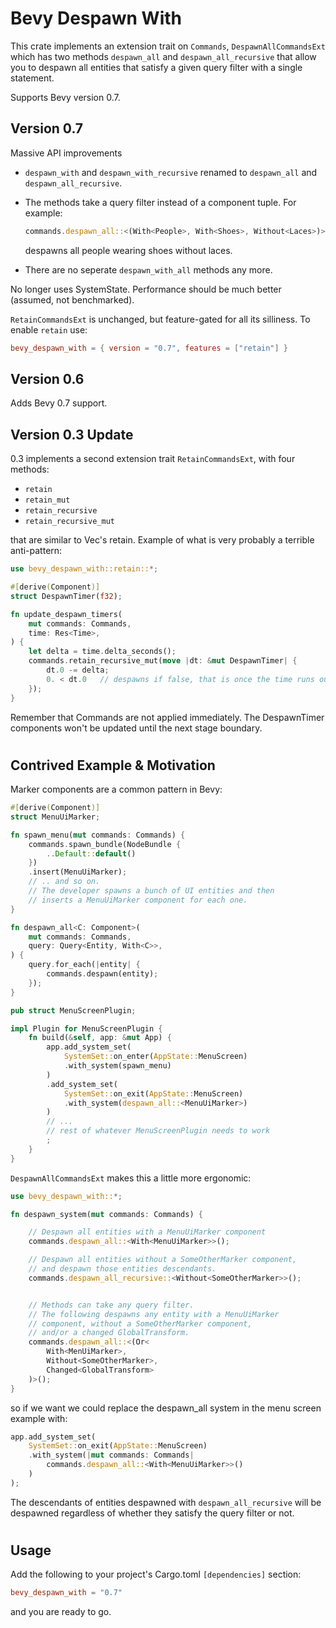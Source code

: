 # Bevy Despawn With

This crate implements an extension trait on `Commands`, `DespawnAllCommandsExt` which has two methods `despawn_all` and `despawn_all_recursive` that allow you to despawn all entities that satisfy a given query filter with a single statement.

Supports Bevy version 0.7.

## Version 0.7

Massive API improvements 
* `despawn_with` and `despawn_with_recursive` renamed to `despawn_all` and `despawn_all_recursive`.
* The methods take a query filter instead of a component tuple. For example:

    ```rust
    commands.despawn_all::<(With<People>, With<Shoes>, Without<Laces>)>();
    ```
    despawns all people wearing shoes without laces.

* There are no seperate `despawn_with_all` methods any more.

No longer uses SystemState. Performance should be much better (assumed, not benchmarked).

`RetainCommandsExt` is unchanged, but feature-gated for all its silliness. To enable ```retain``` use:
```toml
bevy_despawn_with = { version = "0.7", features = ["retain"] }
```

## Version 0.6

Adds Bevy 0.7 support.

## Version 0.3 Update

0.3 implements a second extension trait `RetainCommandsExt`, with four methods:
* `retain`
* `retain_mut`
* `retain_recursive`
* `retain_recursive_mut`

that are similar to Vec's retain.
Example of what is very probably a terrible anti-pattern:

```rust
use bevy_despawn_with::retain::*;

#[derive(Component)]
struct DespawnTimer(f32);

fn update_despawn_timers(
    mut commands: Commands,
    time: Res<Time>,        
) {
    let delta = time.delta_seconds();
    commands.retain_recursive_mut(move |dt: &mut DespawnTimer| { 
        dt.0 -= delta;
        0. < dt.0   // despawns if false, that is once the time runs out
    });
}     
```
Remember that Commands are not applied immediately. The DespawnTimer components won't be updated until the next stage boundary.
#
## Contrived Example & Motivation

Marker components are a common pattern in Bevy:
```rust
#[derive(Component)]
struct MenuUiMarker;

fn spawn_menu(mut commands: Commands) {
    commands.spawn_bundle(NodeBundle {
        ..Default::default()
    })
    .insert(MenuUiMarker);
    // .. and so on.
    // The developer spawns a bunch of UI entities and then 
    // inserts a MenuUiMarker component for each one.
}

fn despawn_all<C: Component>(
    mut commands: Commands,
    query: Query<Entity, With<C>>,
) {
    query.for_each(|entity| {
        commands.despawn(entity);
    });
}

pub struct MenuScreenPlugin;

impl Plugin for MenuScreenPlugin {
    fn build(&self, app: &mut App) {
        app.add_system_set(
            SystemSet::on_enter(AppState::MenuScreen)
            .with_system(spawn_menu)
        )
        .add_system_set(
            SystemSet::on_exit(AppState::MenuScreen)
            .with_system(despawn_all::<MenuUiMarker>)
        )
        // ... 
        // rest of whatever MenuScreenPlugin needs to work
        ;
    }
}
```

`DespawnAllCommandsExt` makes this a little more ergonomic:

```rust
use bevy_despawn_with::*;

fn despawn_system(mut commands: Commands) {

    // Despawn all entities with a MenuUiMarker component
    commands.despawn_all::<With<MenuUiMarker>>();

    // Despawn all entities without a SomeOtherMarker component, 
    // and despawn those entities descendants.
    commands.despawn_all_recursive::<Without<SomeOtherMarker>>();


    // Methods can take any query filter.
    // The following despawns any entity with a MenuUiMarker 
    // component, without a SomeOtherMarker component, 
    // and/or a changed GlobalTransform.
    commands.despawn_all::<(Or<
        With<MenUiMarker>, 
        Without<SomeOtherMarker>, 
        Changed<GlobalTransform>
    )>();
}
```
so if we want we could replace the despawn_all system in the menu screen example with:
```rust
app.add_system_set(
    SystemSet::on_exit(AppState::MenuScreen)
    .with_system(|mut commands: Commands| 
        commands.despawn_all::<With<MenuUiMarker>>()
    )
);
```

The descendants of entities despawned with `despawn_all_recursive` 
will be despawned regardless of whether they satisfy the query filter or not.
#

## Usage

Add the following to your project's Cargo.toml `[dependencies]` section:

```toml
bevy_despawn_with = "0.7"
```
and you are ready to go.

